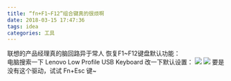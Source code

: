 ```yaml
---
title: “fn+F1~F12”组合键真的很烦啊
date: 2018-03-15 17:47:36
tags: idea
categories: 工具
---
```

联想的产品经理真的脑回路异于常人  <!--more-->
恢复F1~F12键盘默认功能：  
电脑搜索一下 Lenovo Low Profile USB Keyboard 改一下默认设置：
![](https://wx3.sinaimg.cn/mw690/61b81d32gy1fpep56j4yej20b90hxwem.jpg)
![](https://wx2.sinaimg.cn/mw690/61b81d32gy1fpep517xhnj20di08j0sm.jpg)
要是没有这个驱动，试试 Fn+Esc 键~